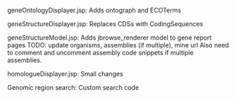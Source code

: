 geneOntologyDisplayer.jsp: Adds ontograph and ECOTerms

geneStructureDisplayer.jsp: Replaces CDSs with CodingSequences

geneStructureModel.jsp: Adds jbrowse_renderer model to gene report pages
                        TODO: update organisms, assemblies (if multiple), mine url
                              Also need to comment and uncomment assembly code snippets if
                              multiple assemblies.

homologueDisplayer.jsp: Small changes

Genomic region search: Custom search code
